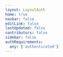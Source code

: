 ```yaml
---
layout: LayoutAuth
home: true
navbar: false
editLink: false
lastUpdated: false
contributors: false
sidebar: false
authRequirements:
  any: ['authenticated']
---
```


<script>
    if(!__SSR__) {
        window.location.replace('/.auth/logout');
    }
</script>
